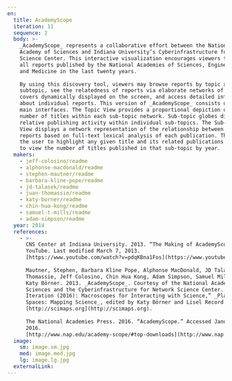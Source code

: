 ```yaml
---
en:
  title: AcademyScope
  iteration: 11
  sequence: 2
  body: >-
    _AcademyScope_ represents a collaborative effort between the National
    Academy of Sciences and Indiana University’s Cyberinfrastructure for Network
    Science Center. This interactive visualization encourages viewers to explore
    all reports published by the National Academies of Sciences, Engineering,
    and Medicine in the last twenty years.  
      
    By using this discovery tool, viewers may browse reports by topic and
    subtopic, see the relatedness of reports via elaborate networks of book
    covers dynamically displayed on the screen, and access detailed information
    about individual reports. This version of _AcademyScope_ consists of two
    main interfaces. The Topic View provides a proportional depiction of the
    number of titles within each sub-topic network. Sub-topic globes display
    relative publishing activity within individual sub-topics. The Sub-Topic
    View displays a network representation of the relationship between Academies
    reports based on full-text lexical analysis of each publication. This allows
    the user to highlight any given title and its related publications and also
    to view the number of titles published in that sub-topic by year.
  makers:
    - jeff-colosino/readme
    - alphonse-macdonald/readme
    - stephen-mautner/readme
    - barbara-kline-pope/readme
    - jd-talasek/readme
    - juan-thomassie/readme
    - katy-borner/readme
    - chin-hua-kong/readme
    - samuel-t-mills/readme
    - adam-simpson/readme
  year: 2014
  references:
    - >-
      CNS Center at Indiana University. 2013. “The Making of AcademyScope.”
      YouTube. Last modified March 7, 2013.
      [https://www.youtube.com/watch?v=pdqKBna1Fos](https://www.youtube.com/watch?v=pdqKBna1Fos).  
        
      Mautner, Stephen, Barbara Kline Pope, Alphonse MacDonald, JD Talasek, Juan
      Thomassie, Jeff Colosino, Chin Hua Kong, Adam Simpson, Samuel Mills, and
      Katy Börner. 2013. _AcademyScope_. Courtesy of the National Academy of
      Sciences and the Cyberinfrastructure for Network Science Center. In “11th
      Iteration (2016): Macroscopes for Interacting with Science,” _Places &
      Spaces: Mapping Science_, edited by Katy Börner and Lisel Record.
      [http://scimaps.org](http://scimaps.org).  
        
      The National Academies Press. 2016. “AcademyScope.” Accessed January 10,
      2016.
      [http://www.nap.edu/academy-scope/#top-downloads](http://www.nap.edu/academy-scope/#top-downloads).
  image:
    sm: image.sm.jpg
    med: image.med.jpg
    lg: image.lg.jpg
  externalLink:
---
```

